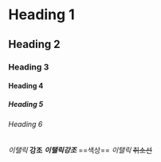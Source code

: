 # Heading 1
## Heading 2
### Heading 3
#### Heading 4
##### Heading 5
###### Heading 6

*이탤릭*
**강조**
***이탤릭강조***
==색상==
_이탤릭_
~~취소선~~
